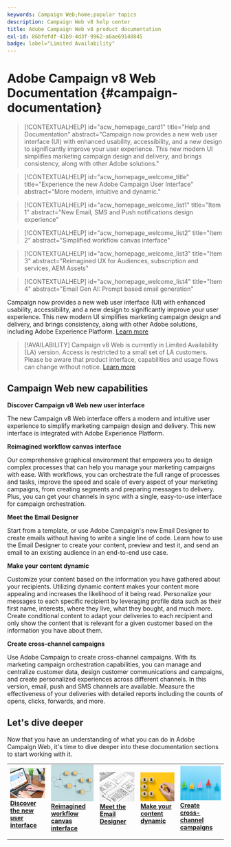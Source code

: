 ```yaml
---
keywords: Campaign Web;home;popular topics
description: Campaign Web v8 help center
title: Adobe Campaign Web v8 product documentation
exl-id: 86bfefdf-41b9-4d3f-9962-a6ae69140845
badge: label="Limited Availability"
---
```

# Adobe Campaign v8 Web Documentation {#campaign-documentation}

>[!CONTEXTUALHELP]
>id="acw_homepage_card1"
>title="Help and Documentation"
>abstract="Campaign now provides a new web user interface (UI) with enhanced usability, accessibility, and a new design to significantly improve your user experience. This new modern UI simplifies marketing campaign design and delivery, and brings consistency, along with other Adobe solutions."

>[!CONTEXTUALHELP]
>id="acw_homepage_welcome_title"
>title="Experience the new Adobe Campaign User Interface"
>abstract="More modern, intuitive and dynamic."

>[!CONTEXTUALHELP]
>id="acw_homepage_welcome_list1"
>title="Item 1"
>abstract="New Email, SMS and Push notifications design experience"

>[!CONTEXTUALHELP]
>id="acw_homepage_welcome_list2"
>title="Item 2"
>abstract="Simplified workflow canvas interface"

>[!CONTEXTUALHELP]
>id="acw_homepage_welcome_list3"
>title="Item 3"
>abstract="Reimagined UX for Audiences, subscription and services, AEM Assets"

>[!CONTEXTUALHELP]
>id="acw_homepage_welcome_list4"
>title="Item 4"
>abstract="Email Gen AI: Prompt based email generation"

<!--
>[!CONTEXTUALHELP]
>id="acw_homepage_list5"
>title="Item 5"
>abstract="Additional Item"-->

Campaign now provides a new web user interface (UI) with enhanced usability, accessibility, and a new design to significantly improve your user experience. This new modern UI simplifies marketing campaign design and delivery, and brings consistency, along with other Adobe solutions, including Adobe Experience Platform. [Learn more](get-started/get-started.md)

>[!AVAILABILITY]
> Campaign v8 Web is currently in Limited Availability (LA) version. Access is restricted to a small set of LA customers. Please be aware that product interface, capabilities and usage flows can change without notice. [Learn more](rn/whats-new.md)

## Campaign Web new capabilities

**Discover Campaign v8 Web new user interface**

The new Campaign v8 Web interface offers a modern and intuitive user experience to simplify marketing campaign design and delivery. This new interface is integrated with Adobe Experience Platform.

**Reimagined workflow canvas interface**

Our comprehensive graphical environment that empowers you to design complex processes that can help you manage your marketing campaigns with ease. With workflows, you can orchestrate the full range of processes and tasks, improve the speed and scale of every aspect of your marketing campaigns, from creating segments and preparing messages to delivery. Plus, you can get your channels in sync with a single, easy-to-use interface for campaign orchestration.

**Meet the Email Designer**

Start from a template, or use Adobe Campaign's new Email Designer to create emails without having to write a single line of code. Learn how to use the Email Designer to create your content, preview and test it, and send an email to an existing audience in an end-to-end use case.

**Make your content dynamic**

Customize your content based on the information you have gathered about your recipients. Utilizing dynamic content makes your content more appealing and increases the likelihood of it being read. Personalize your messages to each specific recipient by leveraging profile data such as their first name, interests, where they live, what they bought, and much more. Create conditional content to adapt your deliveries to each recipient and only show the content that is relevant for a given customer based on the information you have about them.

**Create cross-channel campaigns**

Use Adobe Campaign to create cross-channel campaigns. With its marketing campaign orchestration capabilities, you can manage and centralize customer data, design customer communications and campaigns, and create personalized experiences across different channels. In this version, email, push and SMS channels are available. Measure the effectiveness of your deliveries with detailed reports including the counts of opens, clicks, forwards, and more.

## Let's dive deeper

Now that you have an understanding of what you can do in Adobe Campaign Web, it's time to dive deeper into these documentation sections to start working with it.

<table style="table-layout:fixed"><tr style="border: 0;">
<td>
<a href="get-started/user-interface.md">
<img alt="new UI" src="assets/do-not-localize/menu-ui.jpeg">
</a>
<div><a href="get-started/user-interface.md"><strong>Discover the new user interface</strong>
</div>
<p>
</td>
<td>
<a href="workflows/gs-workflows.md">
<img alt="Validation" src="assets/do-not-localize/menu-workflows.jpeg">
</a>
<div>
<a href="workflows/gs-workflows.md"><strong>Reimagined workflow canvas interface</strong></a>
</div>
<p>
</td>
<td>
<a href="email/get-started-email-designer.md">
<img alt="Infrequent" src="assets/do-not-localize/menu-design.jpg">
</a>
<div>
<a href="email/get-started-email-designer.md"><strong>Meet the Email Designer</strong></a>
</div>
<p></td>
<td>
<a href="personalization/gs-personalization.md">
<img alt="Audiences" src="assets/do-not-localize/menu-dynamic.jpg">
</a>
<div>
<a href="personalization/gs-personalization.md"><strong>Make your content dynamic</strong></a>
</div>
<p>
</td>
<td>
<a href="campaigns/gs-campaigns.md">
<img alt="Validation" src="assets/do-not-localize/menu-campaign.jpeg">
</a>
<div>
<a href="campaigns/gs-campaigns.md"><strong>Create cross-channel campaigns</strong></a>
</div>
<p>
</td>
</tr></table>

<!--
<table style="table-layout:fixed">
<tr style="border: 0;"><td width="30%"><a href="get-started/user-interface.md">
<img alt="new UI" src="assets/do-not-localize/menu-ui.jpeg" width="150px">
</a></td><td>Discover Campaign Web new user interface, latest improvements, key capabilities. Learn how to use them to build cross-channel campaigns for your audiences. With its user-friendly features, Campaign helps you streamline personalized cross-channel campaign creation process, drive results, and gain a competitive edge.</td></tr>
<tr style="border: 0;"><td width="30%"><a href="get-started/user-interface.md">
<img alt="new UI" src="assets/do-not-localize/menu-workflows.jpeg" width="150px">
</a></td><td>Our comprehensive graphical canvas makes it easy for you to design processes such as segmentation, campaign execution, and more. With this advanced tool at your fingertips, you can streamline your workflow and elevate your campaigns.</td></tr>
<tr style="border: 0;"><td width="30%"><a href="get-started/user-interface.md">
<img alt="new UI" src="assets/do-not-localize/menu-design.jpg" width="150px">
</a></td><td>Start from a template, or use Adobe Campaign's new Email Designer to create emails without having to write a single line of code. Learn how to use the Email Designer to create your content, preview and test it, and send an email to an existing audience in an end-to-end use case.</td></tr>
<tr style="border: 0;"><td width="30%"><a href="get-started/user-interface.md">
<img alt="new UI" src="assets/do-not-localize/menu-dynamic.jpg" width="150px">
</a></td><td>Create conditional content to define dynamic personalization based on the recipient's profile, automatically replacing text blocks and images when certain conditions are met. This feature can take your campaigns to new heights and deliver highly targeted, personalized experiences to your audience</td></tr>
<tr style="border: 0;"><td width="30%"><a href="get-started/user-interface.md">
<img alt="new UI" src="assets/do-not-localize/menu-campaign.jpeg" width="150px">
</a></td><td>Adobe Campaign capabilities help you manage centralized customer data, design customer communications and campaigns, and create personalized experiences across different channels: Email, Push and SMS.</td></tr>
</table>
-->









